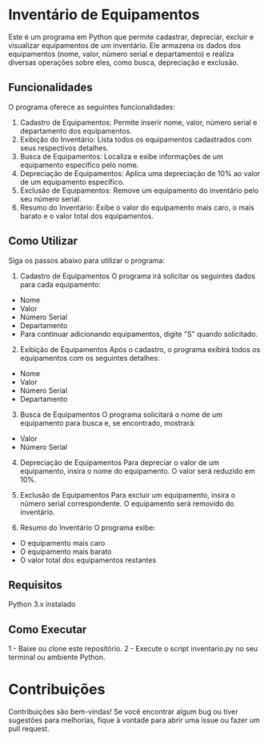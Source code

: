 # Inventário de Equipamentos
Este é um programa em Python que permite cadastrar, depreciar, excluir e visualizar equipamentos de um inventário. Ele armazena os dados dos equipamentos (nome, valor, número serial e departamento) e realiza diversas operações sobre eles, como busca, depreciação e exclusão.

## Funcionalidades
O programa oferece as seguintes funcionalidades:

1. Cadastro de Equipamentos: Permite inserir nome, valor, número serial e departamento dos equipamentos.
2. Exibição do Inventário: Lista todos os equipamentos cadastrados com seus respectivos detalhes.
3. Busca de Equipamentos: Localiza e exibe informações de um equipamento específico pelo nome.
4. Depreciação de Equipamentos: Aplica uma depreciação de 10% ao valor de um equipamento específico.
5. Exclusão de Equipamentos: Remove um equipamento do inventário pelo seu número serial.
6. Resumo do Inventário: Exibe o valor do equipamento mais caro, o mais barato e o valor total dos equipamentos.

## Como Utilizar
Siga os passos abaixo para utilizar o programa:

1. Cadastro de Equipamentos
O programa irá solicitar os seguintes dados para cada equipamento:
- Nome
- Valor
- Número Serial
- Departamento
- Para continuar adicionando equipamentos, digite "S" quando solicitado.

2. Exibição de Equipamentos
Após o cadastro, o programa exibirá todos os equipamentos com os seguintes detalhes:
- Nome
- Valor
- Número Serial
- Departamento

3. Busca de Equipamentos
O programa solicitará o nome de um equipamento para busca e, se encontrado, mostrará:
- Valor
- Número Serial

4. Depreciação de Equipamentos
Para depreciar o valor de um equipamento, insira o nome do equipamento. O valor será reduzido em 10%.

5. Exclusão de Equipamentos
Para excluir um equipamento, insira o número serial correspondente. O equipamento será removido do inventário.

6. Resumo do Inventário
O programa exibe:
- O equipamento mais caro
- O equipamento mais barato
- O valor total dos equipamentos restantes

## Requisitos
Python 3.x instalado

## Como Executar
1 - Baixe ou clone este repositório.
2 - Execute o script inventario.py no seu terminal ou ambiente Python.

# Contribuições
Contribuições são bem-vindas! Se você encontrar algum bug ou tiver sugestões para melhorias, fique à vontade para abrir uma issue ou fazer um pull request.